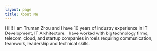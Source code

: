 ```yaml
---
layout: page
title: About Me
---
```


<p class="message">
   Hi!!! I am Truman Zhou and I have 10 years of industry experience in IT Development, IT Architecture. I have worked with big technology firms, telecom, cloud, and startup companies in roels requiring communication, teamwork, leadership and technical skills.
</p>

